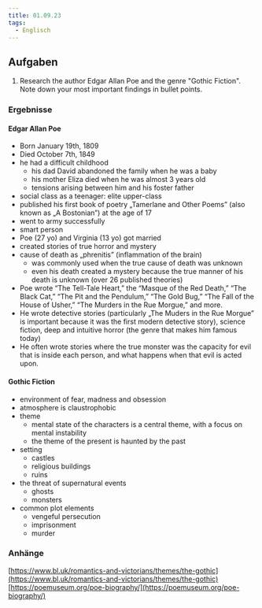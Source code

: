 ```yaml
---
title: 01.09.23
tags:
  - Englisch
---
```

## Aufgaben

1. Research the author Edgar Allan Poe and the genre "Gothic Fiction". Note down your most important findings in bullet points.

### Ergebnisse

#### Edgar Allan Poe

- Born January 19th, 1809
- Died October 7th, 1849
-  he had a difficult childhood
	- his dad David abandoned the family when he was a baby
	- his mother Eliza died when he was almost 3 years old
	- tensions arising between him and his foster father
- social class as a teenager: elite upper-class
- published his first book of poetry „Tamerlane and Other Poems” (also known as „A Bostonian”) at the age of 17
- went to army successfully
- smart person
- Poe (27 yo) and Virginia (13 yo) got married
- created stories of true horror and mystery
- cause of death as „phrenitis” (inflammation of the brain)
	- was commonly used when the true cause of death was unknown
	- even his death created a mystery because the true manner of his death is unknown (over 26 published theories)
- Poe wrote “The Tell-Tale Heart,” the “Masque of the Red Death,” “The Black Cat,” “The Pit and the Pendulum,” “The Gold Bug,” “The Fall of the House of Usher,” “The Murders in the Rue Morgue,” and more.
- He wrote detective stories (particularly „The Muders in the Rue Morgue” is important because it was the first modern detective story), science fiction, deep and intuitive horror (the genre that makes him famous today)
- He often wrote stories where the true monster was the capacity for evil that is inside each person, and what happens when that evil is acted upon.

#### Gothic Fiction

- environment of fear, madness and obsession
- atmosphere is claustrophobic
- theme
	- mental state of the characters is a central theme, with a focus on mental instability
	- the theme of the present is haunted by the past
- setting
	- castles
	- religious buildings
	- ruins
- the threat of supernatural events
	- ghosts
	- monsters
- common plot elements
	- vengeful persecution
	- imprisonment
	- murder

### Anhänge

[https://www.bl.uk/romantics-and-victorians/themes/the-gothic](https://www.bl.uk/romantics-and-victorians/themes/the-gothic)  
[https://poemuseum.org/poe-biography/](https://poemuseum.org/poe-biography/)
